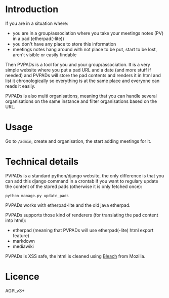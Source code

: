# Introduction

If you are in a situation where:

* you are in a group/association where you take your meetings notes (PV) in a pad (etherpad(-lite))
* you don't have any place to store this information
* meetings notes hang around with not place to be put, start to be lost, aren't visible or easily findable

Then PVPADs is a tool for you and your group/association. It is a very simple
website where you put a pad URL and a date (and more stuff if needed) and
PVPADs will store the pad contents and renders it in html and list it
chronologically so everything is at the same place and everyone can reads it easily.

PVPADs is also multi organisations, meaning that you can handle several
organisations on the same instance and filter organisations based on the URL.

# Usage

Go to <code>/admin</code>, create and organisation, the start adding meetings for it.

# Technical details

PVPADs is a standard python/django website, the only difference is that you can
add this django command in a crontab if you want to regulary update the content
of the stored pads (otherwise it is only fetched once):

    python manage.py update_pads

PVPADs works with etherpad-lite and the old java etherpad.

PVPADs supports those kind of renderers (for translating the pad content into html):

* etherpad (meaning that PVPADs will use etherpad(-lite) html export feature)
* markdown
* mediawiki

PVPADs is XSS safe, the html is cleaned using
[Bleach](https://bleach.readthedocs.org/en/latest/) from Mozilla.

# Licence

AGPLv3+
